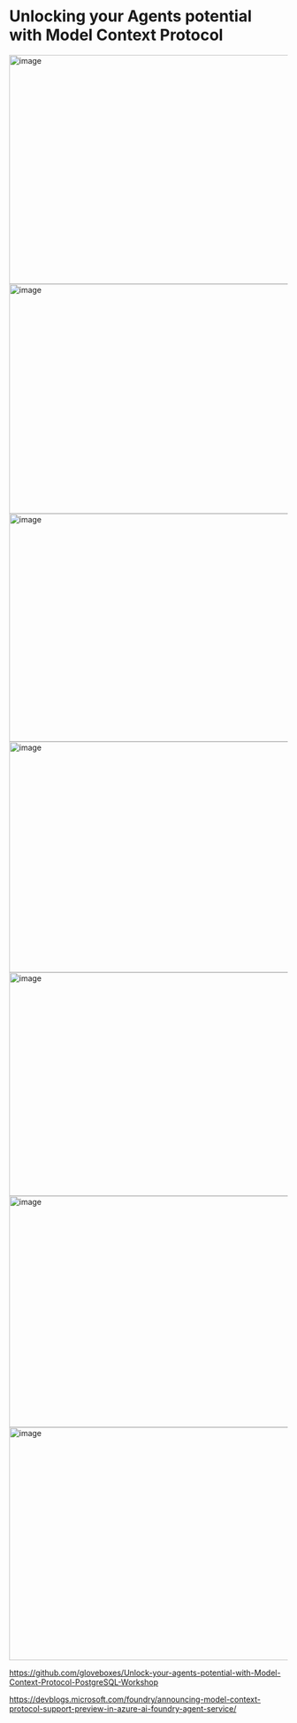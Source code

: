 # Unlocking your Agents potential with Model Context Protocol

<img width="741" height="414" alt="image" src="https://github.com/user-attachments/assets/1794c829-c769-45e1-9253-3b69a94d7057" />
<img width="734" height="415" alt="image" src="https://github.com/user-attachments/assets/f9941a6e-6f62-45ce-bfce-92691c2ad758" />
<img width="740" height="412" alt="image" src="https://github.com/user-attachments/assets/33c866f6-ecf0-4610-8a98-c714a05a8b0a" />
<img width="604" height="417" alt="image" src="https://github.com/user-attachments/assets/5dcb0c13-00de-45d6-8c3f-f90b7580be4a" />
<img width="733" height="404" alt="image" src="https://github.com/user-attachments/assets/039693b2-475b-4b42-8529-219af817806f" />
<img width="744" height="418" alt="image" src="https://github.com/user-attachments/assets/c54d53f5-1d03-4bcd-a30f-43669073250d" />
<img width="740" height="421" alt="image" src="https://github.com/user-attachments/assets/09ea5e7d-03ce-4763-8605-0ec0f16e8db9" />

https://github.com/gloveboxes/Unlock-your-agents-potential-with-Model-Context-Protocol-PostgreSQL-Workshop

https://devblogs.microsoft.com/foundry/announcing-model-context-protocol-support-preview-in-azure-ai-foundry-agent-service/

